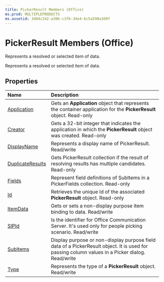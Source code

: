 ```yaml
---
title: PickerResult Members (Office)
ms.prod: MULTIPLEPRODUCTS
ms.assetid: 3d04c242-a306-c3f6-34e4-6c5a590a369f
---
```



# PickerResult Members (Office)
Represents a resolved or selected item of data.

Represents a resolved or selected item of data.


## Properties



|**Name**|**Description**|
|:-----|:-----|
|[Application](pickerresult-application-property-office.md)|Gets an  **Application** object that represents the container application for the **PickerResult** object. Read-only|
|[Creator](pickerresult-creator-property-office.md)|Gets a 32-bit integer that indicates the application in which the  **PickerResult** object was created. Read-only|
|[DisplayName](pickerresult-displayname-property-office.md)|Represents a display name of PickerResult. Read/write|
|[DuplicateResults](pickerresult-duplicateresults-property-office.md)|Gets PickerResult collection if the result of resolving results has multiple candidates. Read-only|
|[Fields](pickerresult-fields-property-office.md)|Represent field definitions of SubItems in a PickerFields collection. Read-only|
|[Id](pickerresult-id-property-office.md)|Retrieves the unique Id of the associated  **PickerResult** object. Read-only|
|[ItemData](pickerresult-itemdata-property-office.md)|Gets or sets a non-display purpose item binding to data. Read/write|
|[SIPId](pickerresult-sipid-property-office.md)|Is the identifier for Office Communication Server. It's used only for people picking scenario. Read/write|
|[SubItems](pickerresult-subitems-property-office.md)|Display purpose or non-display purpose field data of a PickerResult object. It is used for passing column values in a Picker dialog. Read/write|
|[Type](pickerresult-type-property-office.md)|Represents the type of a  **PickerResult** object. Read/write|

